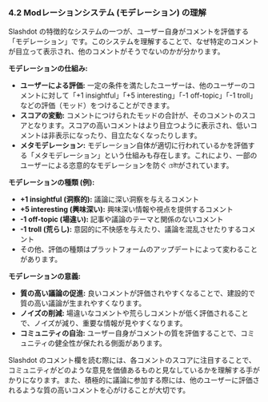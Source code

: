 ### 4.2 Modレーションシステム (モデレーション) の理解

Slashdot の特徴的なシステムの一つが、ユーザー自身がコメントを評価する「モデレーション」です。このシステムを理解することで、なぜ特定のコメントが目立って表示され、他のコメントがそうでないのかが分かります。

**モデレーションの仕組み:**

* **ユーザーによる評価:** 一定の条件を満たしたユーザーは、他のユーザーのコメントに対して「+1 insightful」「+5 interesting」「-1 off-topic」「-1 troll」などの評価（モッド）をつけることができます。
* **スコアの変動:** コメントにつけられたモッドの合計が、そのコメントのスコアとなります。スコアの高いコメントはより目立つように表示され、低いコメントは非表示になったり、目立たなくなったりします。
* **メタモデレーション:** モデレーション自体が適切に行われているかを評価する「メタモデレーション」という仕組みも存在します。これにより、一部のユーザーによる恣意的なモデレーションを防ぐ চেষ্টাがされています。

**モデレーションの種類 (例):**

* **+1 insightful (洞察的):** 議論に深い洞察を与えるコメント
* **+5 interesting (興味深い):** 興味深い情報や視点を提供するコメント
* **-1 off-topic (場違い):** 記事や議論のテーマと関係のないコメント
* **-1 troll (荒らし):** 意図的に不快感を与えたり、議論を混乱させたりするコメント
* その他、評価の種類はプラットフォームのアップデートによって変わることがあります。

**モデレーションの意義:**

* **質の高い議論の促進:** 良いコメントが評価されやすくなることで、建設的で質の高い議論が生まれやすくなります。
* **ノイズの削減:** 場違いなコメントや荒らしコメントが低く評価されることで、ノイズが減り、重要な情報が見やすくなります。
* **コミュニティの自治:** ユーザー自身がコメントの質を評価することで、コミュニティの健全性が保たれる側面があります。

Slashdot のコメント欄を読む際には、各コメントのスコアに注目することで、コミュニティがどのような意見を価値あるものと見なしているかを理解する手がかりになります。また、積極的に議論に参加する際には、他のユーザーに評価されるような質の高いコメントを心がけることが大切です。
